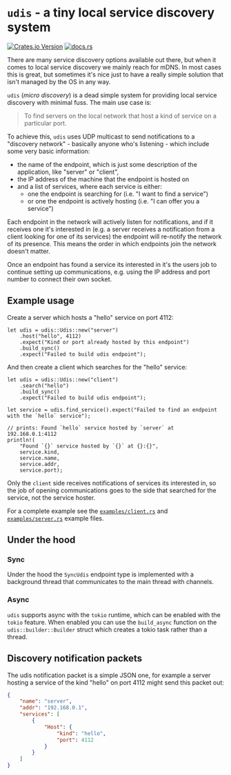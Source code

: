 # `udis` - a tiny local service discovery system

[![Crates.io Version](https://img.shields.io/crates/v/udis)](https://crates.io/crates/udis/0.1.0) [![docs.rs](https://img.shields.io/docsrs/udis)](https://docs.rs/udis/latest/udis/)

There are many service discovery options available out there, but when it comes
to local service discovery we mainly reach for mDNS. In most cases this is
great, but sometimes it's nice just to have a really simple solution that isn't
managed by the OS in any way.

`udis` (_micro discovery_) is a dead simple system for providing local service
discovery with minimal fuss. The main use case is:

> To find servers on the local network that host a kind of service on a
> particular port.

To achieve this, `udis` uses UDP multicast to send notifications to a
"discovery network" - basically anyone who's listening - which include some
very basic information:

- the name of the endpoint, which is just some description of the application,
  like "server" or "client",
- the IP address of the machine that the endpoint is hosted on
- and a list of services, where each service is either:
  - one the endpoint is searching for (i.e. "I want to find a service")
  - or one the endpoint is actively hosting (i.e. "I can offer you a service")

Each endpoint in the network will actively listen for notifications, and if it
receives one it's interested in (e.g. a server receives a notification from a
client looking for one of its services) the endpoint will re-notify the network
of its presence. This means the order in which endpoints join the network
doesn't matter.

Once an endpoint has found a service its interested in it's the users job to
continue setting up communications, e.g. using the IP address and port number
to connect their own socket.

## Example usage

Create a server which hosts a "hello" service on port 4112:

```rust,no_run
let udis = udis::Udis::new("server")
    .host("hello", 4112)
    .expect("Kind or port already hosted by this endpoint")
    .build_sync()
    .expect("Failed to build udis endpoint");
```

And then create a client which searches for the "hello" service:

```rust,no_run
let udis = udis::Udis::new("client")
    .search("hello")
    .build_sync()
    .expect("Failed to build udis endpoint");

let service = udis.find_service().expect("Failed to find an endpoint with the `hello` service");

// prints: Found `hello` service hosted by `server` at 192.168.0.1:4112
println!(
    "Found `{}` service hosted by `{}` at {}:{}",
    service.kind,
    service.name,
    service.addr,
    service.port);
```

Only the `client` side receives notifications of services its interested in, so
the job of opening communications goes to the side that searched for the
service, not the service hoster.

For a complete example see the [`examples/client.rs`](examples/client.rs) and
[`examples/server.rs`](examples/server.rs`) example files.

## Under the hood

### Sync

Under the hood the `SyncUdis` endpoint type is implemented with a background
thread that communicates to the main thread with channels.

### Async

`udis` supports async with the `tokio` runtime, which can be enabled with the
`tokio` feature. When enabled you can use the `build_async` function on the
`udis::builder::Builder` struct which creates a tokio task rather than a thread.

## Discovery notification packets

The udis notification packet is a simple JSON one, for example a server hosting
a service of the kind "hello" on port 4112 might send this packet out:

```json
{
    "name": "server",
    "addr": "192.168.0.1",
    "services": [
        {
            "Host": {
                "kind": "hello",
                "port": 4112
            }
        }
    ]
}
```
